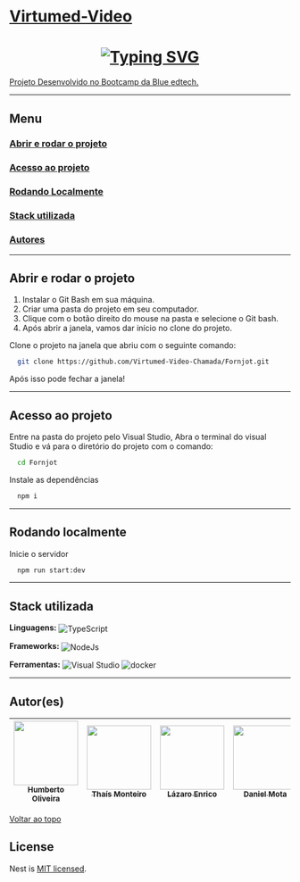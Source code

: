 <a id="Virtumed-Video"></a>

# [Virtumed-Video](#Virtumed-Video)

# <h1 align="center"> [![Typing SVG](<https://readme-typing-svg.herokuapp.com/?color=ffffff&size=35&center=true&vCenter=true&width=1000&lines=Seja+bem+vindo(a)+a+Virtumed+Video!>)](https://git.io/typing-svg) </h1>

[Projeto Desenvolvido no Bootcamp da Blue edtech.](https://blueedtech.gitbook.io/m7-bootcamp/challenges/virtumed-videoconferencia)

---

## Menu

### [Abrir e rodar o projeto](#abrir_e_rodar_o_projeto)

### [Acesso ao projeto](#acesso_ao_projeto)

### [Rodando Localmente](#rodando_localmente)

### [Stack utilizada](#stack_utilizada)

### [Autores](#autores)

---

<a id="abrir_e_rodar_o_projeto"></a>

## Abrir e rodar o projeto

1. Instalar o Git Bash em sua máquina. <br>
2. Criar uma pasta do projeto em seu computador. <br>
3. Clique com o botão direito do mouse na pasta e selecione o Git bash. <br>
4. Após abrir a janela, vamos dar início no clone do projeto.<br>

Clone o projeto na janela que abriu com o seguinte comando:

```bash
  git clone https://github.com/Virtumed-Video-Chamada/Fornjot.git
```

Após isso pode fechar a janela!

---

<a id="acesso_ao_projeto"></a>

## Acesso ao projeto

Entre na pasta do projeto pelo Visual Studio, Abra o terminal do visual Studio e
vá para o diretório do projeto com o comando:

```bash
  cd Fornjot

```

Instale as dependências

```bash
  npm i
```

---

<a id="rodando_localmente"></a>

## Rodando localmente

Inicie o servidor

```bash
  npm run start:dev
```

---

<a id="stack_utilizada"></a>

## Stack utilizada

**Linguagens:**
<img align="center" alt="TypeScript" src="https://img.shields.io/badge/-Typescript-blue?style=for-the-badge&logo=typescript&message=TypeScript&color=blue&logoColor=white">

**Frameworks:**
<img align="center" alt="NodeJs" src="https://img.shields.io/badge/Node.js-43853D?style=for-the-badge&logo=node.js&logoColor=white">

**Ferramentas:**
<img align="center" src="https://img.shields.io/badge/Visual_Studio_Code-0078D4?style=for-the-badge&logo=visual%20studio%20code&logoColor=white" alt="Visual Studio">
<img align="center" src="https://img.shields.io/badge/-Docker-blue?style=for-the-badge&logo=docker&logoColor=white" alt="docker">

---

<a id="autores"></a>

## Autor(es)

| [<img src="https://avatars.githubusercontent.com/u/96363582?v=4" width=115><br><sub>Humberto Oliveira</sub>](https://github.com/LyoDekken) | [<img src="https://avatars.githubusercontent.com/u/78213513?v=4" width=115><br><sub>Thaís Monteiro</sub>](https://github.com/Thais-Mont) | [<img src="https://avatars.githubusercontent.com/u/97999169?v=4" width=115><br><sub>Lázaro Enrico</sub>](https://github.com/Lazaroenrico) | [<img src="https://avatars.githubusercontent.com/u/97922515?v=4" width=115><br><sub>Daniel Mota</sub>](https://github.com/danmota96) | [<img src="https://avatars.githubusercontent.com/u/97128625?v=4" width=115><br><sub>Maycon Morais</sub>](https://github.com/maycomorais) | [<img src="https://avatars.githubusercontent.com/u/101481104?v=4" width=115><br><sub>Beatriz Lages</sub>](https://github.com/BiahLages) |
| :----------------------------------------------------------------------------------------------------------------------------------------: | :--------------------------------------------------------------------------------------------------------------------------------------: | :---------------------------------------------------------------------------------------------------------------------------------------: | :----------------------------------------------------------------------------------------------------------------------------------: | :--------------------------------------------------------------------------------------------------------------------------------------: | --------------------------------------------------------------------------------------------------------------------------------------- |

[Voltar ao topo](#Virtumed-Video)

## License

Nest is [MIT licensed](LICENSE).

